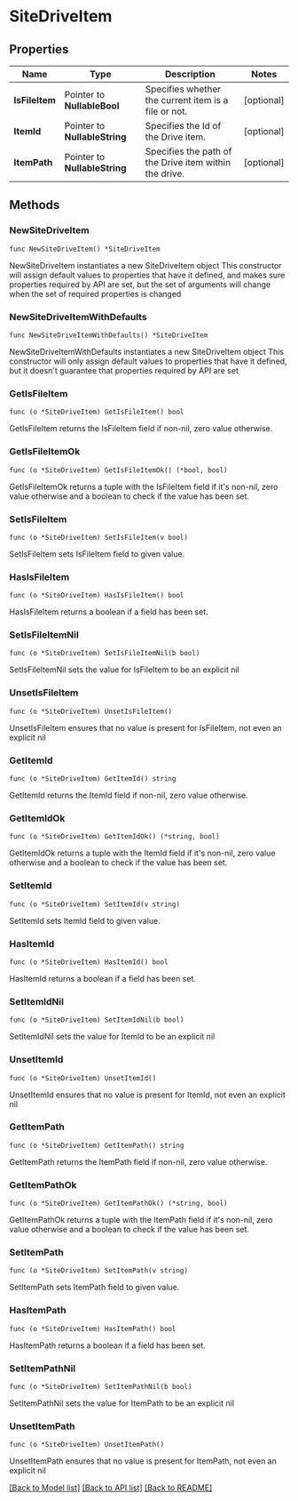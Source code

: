 # SiteDriveItem

## Properties

Name | Type | Description | Notes
------------ | ------------- | ------------- | -------------
**IsFileItem** | Pointer to **NullableBool** | Specifies whether the current item is a file or not. | [optional] 
**ItemId** | Pointer to **NullableString** | Specifies the Id of the Drive item. | [optional] 
**ItemPath** | Pointer to **NullableString** | Specifies the path of the Drive item within the drive. | [optional] 

## Methods

### NewSiteDriveItem

`func NewSiteDriveItem() *SiteDriveItem`

NewSiteDriveItem instantiates a new SiteDriveItem object
This constructor will assign default values to properties that have it defined,
and makes sure properties required by API are set, but the set of arguments
will change when the set of required properties is changed

### NewSiteDriveItemWithDefaults

`func NewSiteDriveItemWithDefaults() *SiteDriveItem`

NewSiteDriveItemWithDefaults instantiates a new SiteDriveItem object
This constructor will only assign default values to properties that have it defined,
but it doesn't guarantee that properties required by API are set

### GetIsFileItem

`func (o *SiteDriveItem) GetIsFileItem() bool`

GetIsFileItem returns the IsFileItem field if non-nil, zero value otherwise.

### GetIsFileItemOk

`func (o *SiteDriveItem) GetIsFileItemOk() (*bool, bool)`

GetIsFileItemOk returns a tuple with the IsFileItem field if it's non-nil, zero value otherwise
and a boolean to check if the value has been set.

### SetIsFileItem

`func (o *SiteDriveItem) SetIsFileItem(v bool)`

SetIsFileItem sets IsFileItem field to given value.

### HasIsFileItem

`func (o *SiteDriveItem) HasIsFileItem() bool`

HasIsFileItem returns a boolean if a field has been set.

### SetIsFileItemNil

`func (o *SiteDriveItem) SetIsFileItemNil(b bool)`

 SetIsFileItemNil sets the value for IsFileItem to be an explicit nil

### UnsetIsFileItem
`func (o *SiteDriveItem) UnsetIsFileItem()`

UnsetIsFileItem ensures that no value is present for IsFileItem, not even an explicit nil
### GetItemId

`func (o *SiteDriveItem) GetItemId() string`

GetItemId returns the ItemId field if non-nil, zero value otherwise.

### GetItemIdOk

`func (o *SiteDriveItem) GetItemIdOk() (*string, bool)`

GetItemIdOk returns a tuple with the ItemId field if it's non-nil, zero value otherwise
and a boolean to check if the value has been set.

### SetItemId

`func (o *SiteDriveItem) SetItemId(v string)`

SetItemId sets ItemId field to given value.

### HasItemId

`func (o *SiteDriveItem) HasItemId() bool`

HasItemId returns a boolean if a field has been set.

### SetItemIdNil

`func (o *SiteDriveItem) SetItemIdNil(b bool)`

 SetItemIdNil sets the value for ItemId to be an explicit nil

### UnsetItemId
`func (o *SiteDriveItem) UnsetItemId()`

UnsetItemId ensures that no value is present for ItemId, not even an explicit nil
### GetItemPath

`func (o *SiteDriveItem) GetItemPath() string`

GetItemPath returns the ItemPath field if non-nil, zero value otherwise.

### GetItemPathOk

`func (o *SiteDriveItem) GetItemPathOk() (*string, bool)`

GetItemPathOk returns a tuple with the ItemPath field if it's non-nil, zero value otherwise
and a boolean to check if the value has been set.

### SetItemPath

`func (o *SiteDriveItem) SetItemPath(v string)`

SetItemPath sets ItemPath field to given value.

### HasItemPath

`func (o *SiteDriveItem) HasItemPath() bool`

HasItemPath returns a boolean if a field has been set.

### SetItemPathNil

`func (o *SiteDriveItem) SetItemPathNil(b bool)`

 SetItemPathNil sets the value for ItemPath to be an explicit nil

### UnsetItemPath
`func (o *SiteDriveItem) UnsetItemPath()`

UnsetItemPath ensures that no value is present for ItemPath, not even an explicit nil

[[Back to Model list]](../README.md#documentation-for-models) [[Back to API list]](../README.md#documentation-for-api-endpoints) [[Back to README]](../README.md)


